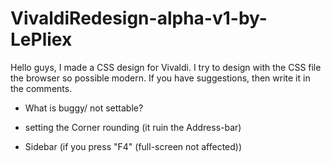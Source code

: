 # VivaldiRedesign-alpha-v1-by-LePliex
Hello guys, I made a CSS design for Vivaldi. I try to design with the CSS file the browser so possible modern. If you have suggestions, then write it in the comments.

- What is buggy/ not settable?

- setting the Corner rounding (it ruin the Address-bar)

- Sidebar (if you press "F4" (full-screen not affected))
